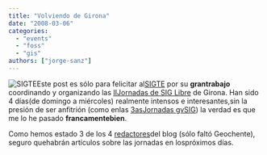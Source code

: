 ```yaml
---
title: "Volviendo de Girona"
date: "2008-03-06"
categories: 
  - "events"
  - "foss"
  - "gis"
authors: ["jorge-sanz"]
---
```


![SIGTE](images/sigte.gif)Este post es sólo para felicitar al[SIGTE](http://www.sigte.udg.es) por su **grantrabajo** coordinando y organizando las [IIJornadas de SIG Libre](http://www.sigte.udg.es/jornadassiglibre/index.php?page=home) de Girona. Han sido 4 días(de domingo a miércoles) realmente intensos e interesantes,sin la presión de ser anfitrión (como enlas [3asJornadas gvSIG](http://www.jornadasgvsig.gva.es/)) la verdad es que me lo he pasado **francamentebien**.

Como hemos estado 3 de los 4 [redactores](http://geomaticblog.net/gb2/es/profile/profile_profile/author)del blog (sólo faltó Geochente), seguro quehabrán artículos sobre las jornadas en lospróximos días.
